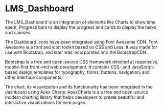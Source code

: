 # LMS_Dashboard
The LMS_Dashboard is an integration of elements like Charts to show time spent, Progress bars to display the progress and cards to display the tasks and courses.

The Dashboard Icons have been integrated using Font Awesome CDN.
Font Awesome is a font and icon toolkit based on CSS and Less. It was made for use with Bootstrap, and later was incorporated into the BootstrapCDN.

Bootstrap is a free and open-source CSS framework directed at responsive, mobile-first front-end web development. It contains CSS- and JavaScript-based 
design templates for typography, forms, buttons, navigation, and other interface components.

The chart, its visualization and its functionality has been integrated in the dashboard using Apex Charts.
ApexCharts is a a free and open-source modern charting library that helps developers to create beautiful and interactive visualizations for web pages.

